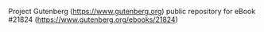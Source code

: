 Project Gutenberg (https://www.gutenberg.org) public repository for eBook #21824 (https://www.gutenberg.org/ebooks/21824)
